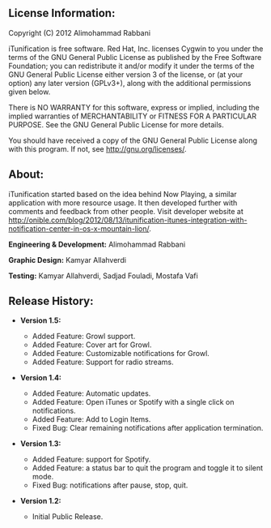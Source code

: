 License Information:
--------------------------------------

Copyright (C) 2012  Alimohammad Rabbani

iTunification is free software. Red Hat, Inc. licenses Cygwin to you under the terms of the GNU General Public License as published by the Free Software Foundation; you can redistribute it and/or modify it under the terms of the GNU General Public License either version 3 of the license, or (at your option) any later version (GPLv3+), along with the additional permissions given below.

There is NO WARRANTY for this software, express or implied, including the implied warranties of MERCHANTABILITY or FITNESS FOR A PARTICULAR PURPOSE. See the GNU General Public License for more details.

You should have received a copy of the GNU General Public License along with this program. If not, see <http://gnu.org/licenses/>.


About:
--------------------------------------
iTunification started based on the idea behind Now Playing, a similar application with more resource usage. It then developed further with comments and feedback from other people. Visit developer website at http://onible.com/blog/2012/08/13/itunification-itunes-integration-with-notification-center-in-os-x-mountain-lion/.


**Engineering & Development:** Alimohammad Rabbani

**Graphic Design:** Kamyar Allahverdi

**Testing:** Kamyar Allahverdi, Sadjad Fouladi, Mostafa Vafi


Release History:
--------------------------------------
* **Version 1.5:**
    * Added Feature: Growl support.
    * Added Feature: Cover art for Growl.
    * Added Feature: Customizable notifications for Growl.
    * Added Feature: Support for radio streams.

* **Version 1.4:**
    * Added Feature: Automatic updates.
    * Added Feature: Open iTunes or Spotify with a single click on notifications.
    * Added Feature: Add to Login Items.
    * Fixed Bug: Clear remaining notifications after application termination.

* **Version 1.3:**
    * Added Feature: support for Spotify.
    * Added Feature: a status bar to quit the program and toggle it to silent mode.
    * Fixed Bug: notifications after pause, stop, quit.

* **Version 1.2:**
    * Initial Public Release.
